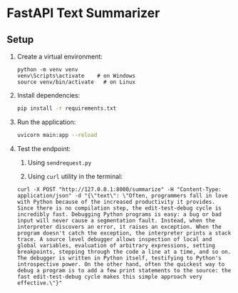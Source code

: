 # FastAPI Text Summarizer

## Setup

1. Create a virtual environment:
   ```
   python -m venv venv
   venv\Scripts\activate    # on Windows 
   source venv/bin/activate   # on Linux
   ```

2. Install dependencies:
   ```bash
   pip install -r requirements.txt
   ```

3. Run the application:
   ```bash
   uvicorn main:app --reload
   ```

4. Test the endpoint:
    1) Using ```sendrequest.py```
    
    2) Using ```curl``` utility in the terminal:
    ```
    curl -X POST "http://127.0.0.1:8000/summarize" -H "Content-Type: application/json" -d "{\"text\": \"Often, programmers fall in love with Python because of the increased productivity it provides. Since there is no compilation step, the edit-test-debug cycle is incredibly fast. Debugging Python programs is easy: a bug or bad input will never cause a segmentation fault. Instead, when the interpreter discovers an error, it raises an exception. When the program doesn't catch the exception, the interpreter prints a stack trace. A source level debugger allows inspection of local and global variables, evaluation of arbitrary expressions, setting breakpoints, stepping through the code a line at a time, and so on. The debugger is written in Python itself, testifying to Python's introspective power. On the other hand, often the quickest way to debug a program is to add a few print statements to the source: the fast edit-test-debug cycle makes this simple approach very effective.\"}"
    ```
    
